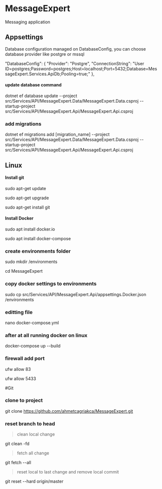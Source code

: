 # MessageExpert
Messaging application 

## Appsettings 
Database configuration managed on DatabaseConfig, you can choose database provider like postgre or mssql

 "DatabaseConfig": {
    "Provider": "Postgre",
    "ConnectionString": "User ID=postgres;Password=postgres;Host=localhost;Port=5432;Database=MessageExpert.Services.ApiDb;Pooling=true;"
  },

#### update database command

dotnet ef database update --project src/Services/API/MessageExpert.Data/MessageExpert.Data.csproj --startup-project src/Services/API/MessageExpert.Api/MessageExpert.Api.csproj

### add migrations

dotnet ef migrations add [migration_name] --project src/Services/API/MessageExpert.Data/MessageExpert.Data.csproj --startup-project src/Services/API/MessageExpert.Api/MessageExpert.Api.csproj

## Linux 

#### Install git

sudo apt-get update

sudo apt-get upgrade

sudo apt-get install git

#### Install Docker

sudo apt install docker.io

sudo apt install docker-compose


### create environments folder

sudo mkdir /environments

cd MessageExpert

### copy docker settings to environments

sudo cp src/Services/API/MessageExpert.Api/appsettings.Docker.json /environments

### editting file

nano docker-compose.yml

### after at all running docker on linux

docker-compose up --build

### firewall add port

ufw allow 83

ufw allow 5433

#Git

### clone to project

git clone https://github.com/ahmetcagriakca/MessageExpert.git

### reset branch to head

> clean local change

git clean -fd

> fetch all change

git fetch --all

> reset local to last change and remove local commit

git reset --hard origin/master